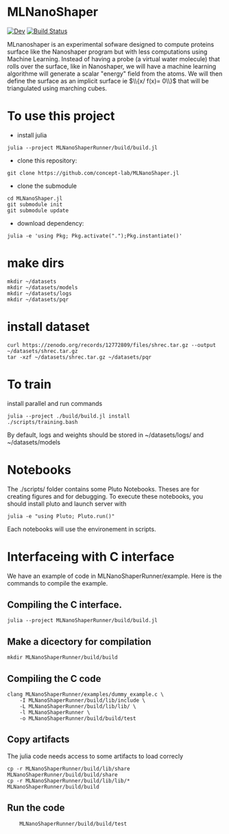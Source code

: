 # MLNanoShaper

[![Dev](https://img.shields.io/badge/docs-dev-blue.svg)](https://concept-lab.github.io/MLNanoShaper.jl/dev/)
[![Build Status](https://github.com/concept-lab/MLNanoShaper.jl/actions/workflows/CI.yml/badge.svg?branch=main)](https://github.com/hack-hard/MLNanoShaper.jl/actions/workflows/CI.yml?query=branch%3Amain)

MLnanoshaper is an experimental sofware designed to compute proteins surface like the Nanoshaper program but with less computations using Machine Learning.
Instead of having a probe (a virtual water molecule) that rolls over the surface, like in Nanoshaper, we will have a machine learning algorithme will generate a scalar "energy" field from the atoms. We will then define the surface as an implicit surface ie $\\{x/ f(x)= 0\\}$ that will be triangulated using marching cubes.


# To use this project
- install julia
```
julia --project MLNanoShaperRunner/build/build.jl
```
- clone this repository:
```
git clone https://github.com/concept-lab/MLNanoShaper.jl
```
- clone the submodule
```
cd MLNanoShaper.jl
git submodule init
git submodule update
```
- download dependency:
```
julia -e 'using Pkg; Pkg.activate(".");Pkg.instantiate()'
```
# make dirs
```
mkdir ~/datasets
mkdir ~/datasets/models
mkdir ~/datasets/logs
mkdir ~/datasets/pqr
```
# install dataset
```
curl https://zenodo.org/records/12772809/files/shrec.tar.gz --output ~/datasets/shrec.tar.gz 
tar -xzf ~/datasets/shrec.tar.gz ~/datasets/pqr
```

# To train 
install parallel and run commands
```
julia --project ./build/build.jl install
./scripts/training.bash
```

By default, logs and weights should be stored in ~/datasets/logs/ and ~/datasets/models


# Notebooks
The ./scripts/ folder contains some Pluto Notebooks. Theses are for creating figures and for debugging. To execute these notebooks, you should install pluto and launch server with 
```
julia -e "using Pluto; Pluto.run()"
```

Each notebooks will use the environement in scripts.

# Interfaceing with C interface
We have an example of code in MLNanoShaperRunner/example. Here is the commands to compile the example.
## Compiling the C interface.
```
julia --project MLNanoShaperRunner/build/build.jl
```

## Make a dicectory for compilation
```
mkdir MLNanoShaperRunner/build/build
```

## Compiling the C code
``` 
clang MLNanoShaperRunner/examples/dummy_example.c \
    -I MLNanoShaperRunner/build/lib/include \
    -L MLNanoShaperRunner/build/lib/lib/ \
    -l MLNanoShaperRunner \
    -o MLNanoShaperRunner/build/build/test
```

## Copy artifacts
The julia code needs access to some artifacts to load correcly
```
cp -r MLNanoShaperRunner/build/lib/share MLNanoShaperRunner/build/build/share
cp -r MLNanoShaperRunner/build/lib/lib/* MLNanoShaperRunner/build/build

```

## Run the code
```
    MLNanoShaperRunner/build/build/test
```

